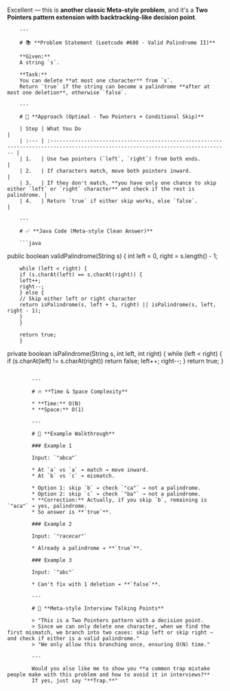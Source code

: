 
Excellent — this is **another classic Meta-style problem**, and it's a **Two Pointers pattern extension with backtracking-like decision point**.

        ---

        # 📚 **Problem Statement (Leetcode #680 - Valid Palindrome II)**

        **Given:**
        A string `s`.

        **Task:**
        You can delete **at most one character** from `s`.
        Return `true` if the string can become a palindrome **after at most one deletion**, otherwise `false`.

        ---

        # 🧠 **Approach (Optimal - Two Pointers + Conditional Skip)**

        | Step | What You Do                                                                                                                       |
        | :--- | :-------------------------------------------------------------------------------------------------------------------------------- |
        | 1.   | Use two pointers (`left`, `right`) from both ends.                                                                                |
        | 2.   | If characters match, move both pointers inward.                                                                                   |
        | 3.   | If they don't match, **you have only one chance to skip either `left` or `right` character** and check if the rest is palindrome. |
        | 4.   | Return `true` if either skip works, else `false`.                                                                                 |

        ---

        # ✅ **Java Code (Meta-style Clean Answer)**

        ```java
public boolean validPalindrome(String s) {
int left = 0, right = s.length() - 1;

        while (left < right) {
        if (s.charAt(left) == s.charAt(right)) {
        left++;
        right--;
        } else {
        // Skip either left or right character
        return isPalindrome(s, left + 1, right) || isPalindrome(s, left, right - 1);
        }
        }

        return true;
        }

private boolean isPalindrome(String s, int left, int right) {
while (left < right) {
if (s.charAt(left) != s.charAt(right)) return false;
left++;
right--;
}
return true;
}
```

        ---

        # 🔥 **Time & Space Complexity**

        * **Time:** O(N)
        * **Space:** O(1)

        ---

        # 🧪 **Example Walkthrough**

        ### Example 1

        Input: `"abca"`

        * At `a` vs `a` ➔ match ➔ move inward.
        * At `b` vs `c` ➔ mismatch.

        * Option 1: skip `b` ➔ check `"ca"` → not a palindrome.
        * Option 2: skip `c` ➔ check `"ba"` → not a palindrome.
        * **Correction:** Actually, if you skip `b`, remaining is `"aca"` ➔ yes, palindrome.
        * So answer is **`true`**.

        ### Example 2

        Input: `"racecar"`

        * Already a palindrome ➔ **`true`**.

        ### Example 3

        Input: `"abc"`

        * Can't fix with 1 deletion ➔ **`false`**.

        ---

        # 🎯 **Meta-style Interview Talking Points**

        > "This is a Two Pointers pattern with a decision point.
        > Since we can only delete one character, when we find the first mismatch, we branch into two cases: skip left or skip right — and check if either is a valid palindrome."
        > "We only allow this branching once, ensuring O(N) time."

        ---

        Would you also like me to show you **a common trap mistake people make with this problem and how to avoid it in interviews?**
        If yes, just say "**Trap.**"
